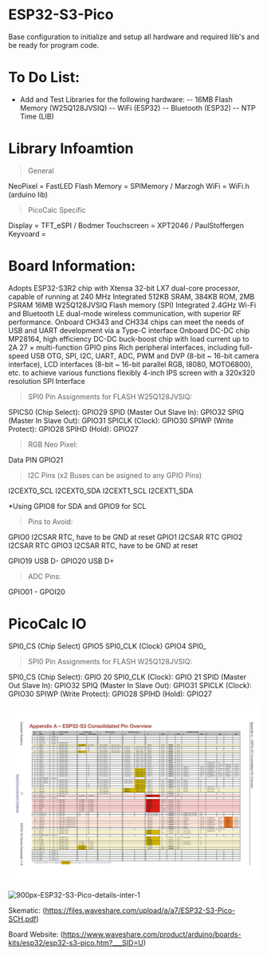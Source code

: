 # ESP32-S3-Pico
Base configuration to initialize and setup all hardware and required llib's and be ready for program code.

# To Do List:

- Add and Test Libraries for the following hardware:
-- 16MB Flash Memory  (W25Q128JVSIQ)
-- WiFi               (ESP32)
-- Bluetooth          (ESP32)
-- NTP Time           (LIB)

# Library Infoamtion

> General

NeoPixel      = FastLED
Flash Memory  = SPIMemory / Marzogh
WiFi          = WiFi.h   (arduino lib)

> PicoCalc Specific

Display       = TFT_eSPI / Bodmer
Touchscreen   = XPT2046 / PaulStoffergen
Keyvoard      = 

# Board Information:

Adopts ESP32-S3R2 chip with Xtensa 32-bit LX7 dual-core processor, capable of running at 240 MHz
Integrated 512KB SRAM, 384KB ROM, 2MB PSRAM
16MB W25Q128JVSIQ Flash memory (SPI)
Integrated 2.4GHz Wi-Fi and Bluetooth LE dual-mode wireless communication, with superior RF performance.
Onboard CH343 and CH334 chips can meet the needs of USB and UART development via a Type-C interface
Onboard DC-DC chip MP28164, high efficiency DC-DC buck-boost chip with load current up to 2A
27 × multi-function GPIO pins
Rich peripheral interfaces, including full-speed USB OTG, SPI, I2C, UART, ADC, PWM and DVP (8-bit ~ 16-bit camera interface), LCD interfaces (8-bit ~ 16-bit parallel RGB, I8080, MOTO6800), etc. to achieve various functions flexibly
4-inch IPS screen with a 320x320 resolution SPI Interface

> SPI0 Pin Assignments for FLASH W25Q128JVSIQ:

SPICS0 (Chip Select):       GPIO29
SPID (Master Out Slave In): GPIO32
SPIQ (Master In Slave Out): GPIO31
SPICLK (Clock):             GPIO30
SPIWP (Write Protect):      GPIO28
SPIHD (Hold):               GPIO27

> RGB Neo Pixel:

Data PIN                    GPIO21

> I2C Pins (x2 Buses can be asigned to any GPIO Pins)

I2CEXT0_SCL
I2CEXT0_SDA
I2CEXT1_SCL
I2CEXT1_SDA

*Using GPIO8 for SDA and GPIO9 for SCL

> Pins to Avoid:

GPIO0   I2CSAR RTC, have to be GND at reset
GPIO1   I2CSAR RTC
GPIO2   I2CSAR RTC
GPIO3   I2CSAR RTC, have to be GND at reset

GPIO19  USB D-
GPIO20  USB D+

> ADC Pins:

GPIO01 - GPOI20

# PicoCalc IO

SPI0_CS  (Chip Select)      GPIO5
SPI0_CLK  (Clock)           GPIO4
SPI0_

> SPI0 Pin Assignments for FLASH W25Q128JVSIQ:

SPI0_CS (Chip Select):      GPIO 20
SPI0_CLK (Clock):           GPIO 21
SPID (Master Out Slave In): GPIO32
SPIQ (Master In Slave Out): GPIO31
SPICLK (Clock):             GPIO30
SPIWP (Write Protect):      GPIO28
SPIHD (Hold):               GPIO27




![ESP32-S3 Pins](<Esp32-s3_datasheet_en Page 071.jpg>)

![900px-ESP32-S3-Pico-details-inter-1](https://github.com/user-attachments/assets/15d441bf-06bd-4bac-abaf-f670f46ad978)

Skematic: (https://files.waveshare.com/upload/a/a7/ESP32-S3-Pico-SCH.pdf)

Board Website: (https://www.waveshare.com/product/arduino/boards-kits/esp32/esp32-s3-pico.htm?___SID=U)
